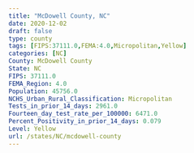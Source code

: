 ```yaml
---
title: "McDowell County, NC"
date: 2020-12-02
draft: false
type: county
tags: [FIPS:37111.0,FEMA:4.0,Micropolitan,Yellow]
categories: [NC]
County: McDowell County
State: NC
FIPS: 37111.0
FEMA_Region: 4.0
Population: 45756.0
NCHS_Urban_Rural_Classification: Micropolitan
Tests_in_prior_14_days: 2961.0
Fourteen_day_test_rate_per_100000: 6471.0
Percent_Positivity_in_prior_14_days: 0.079
Level: Yellow
url: /states/NC/mcdowell-county
---
```



